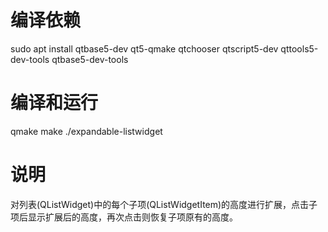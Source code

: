 编译依赖
===========
sudo apt install qtbase5-dev qt5-qmake qtchooser qtscript5-dev qttools5-dev-tools qtbase5-dev-tools

编译和运行
===========
qmake
make
./expandable-listwidget


说明
===========
对列表(QListWidget)中的每个子项(QListWidgetItem)的高度进行扩展，点击子项后显示扩展后的高度，再次点击则恢复子项原有的高度。
